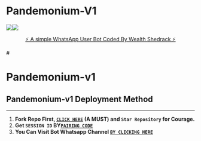 # Pandemonium-V1
   <a><img src='https://i.imgur.com/w1AG3gU.gif'/></a><a><img src='https://i.imgur.com/w1AG3gU.gif'/></a>
<p align="center"> 
<u>⚡ A simple WhatsApp User Bot Coded By Wealth Shedrack ⚡</u>
</p>
#

# Pandemonium-v1
## Pandemonium-v1 Deployment Method
---
1.  **Fork Repo First, [`CLICK HERE`](https://github.com/Cshark101/Pandemonium-v1/fork) (A MUST) and `Star Repository` for Courage.**
2.  **Get  `SESSION ID` BY[`PAIRING CODE`](https://pandemonium-session-id-generator.onrender.com)**
3.  **You Can Visit Bot Whatsapp Channel [`BY CLICKING HERE`](https://whatsapp.com/channel/0029Vb57lQd65yDDLC2hGL3I)**
 
